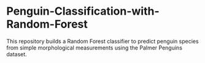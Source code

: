# Penguin-Classification-with-Random-Forest
This repository builds a Random Forest classifier to predict penguin species from simple morphological measurements using the Palmer Penguins dataset. 

